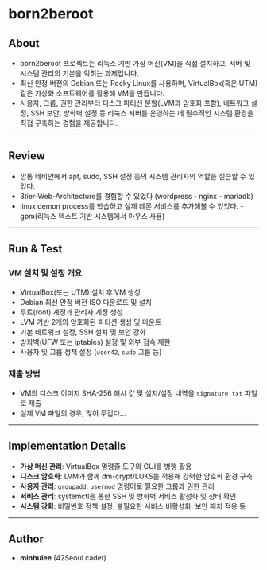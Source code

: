# born2beroot


## About
- born2beroot 프로젝트는 리눅스 기반 가상 머신(VM)을 직접 설치하고, 서버 및 시스템 관리의 기본을 익히는 과제입니다.  
- 최신 안정 버전의 Debian 또는 Rocky Linux를 사용하며, VirtualBox(혹은 UTM) 같은 가상화 소프트웨어를 활용해 VM을 만듭니다.
- 사용자, 그룹, 권한 관리부터 디스크 파티션 분할(LVM과 암호화 포함), 네트워크 설정, SSH 보안, 방화벽 설정 등 리눅스 서버를 운영하는 데 필수적인 시스템 환경을 직접 구축하는 경험을 제공합니다.  

---

## Review
- 깡통 데비안에서 apt, sudo, SSH 설정 등의 시스템 관리자의 역할을 실습할 수 있었다.
- 3tier-Web-Architecture를 경험할 수 있었다 (wordpress - nginx - mariadb)
- linux demon process를 학습하고 실제 데몬 서비스를 추가해볼 수 있었다. - gpm(리눅스 텍스트 기반 시스템에서 마우스 사용)

---

## Run & Test
### VM 설치 및 설정 개요
- VirtualBox(또는 UTM) 설치 후 VM 생성  
- Debian 최신 안정 버전 ISO 다운로드 및 설치  
- 루트(root) 계정과 관리자 계정 생성 
- LVM 기반 2개의 암호화된 파티션 생성 및 마운트  
- 기본 네트워크 설정, SSH 설치 및 보안 강화  
- 방화벽(UFW 또는 iptables) 설정 및 외부 접속 제한  
- 사용자 및 그룹 정책 설정 (`user42`, `sudo` 그룹 등)  

### 제출 방법
- VM의 디스크 이미지 SHA-256 해시 값 및 설치/설정 내역을 `signature.txt` 파일로 제출
- 실제 VM 파일의 경우, 많이 무겁다...

---

## Implementation Details
- **가상 머신 관리**: VirtualBox 명령줄 도구와 GUI를 병행 활용  
- **디스크 암호화**: LVM과 함께 dm-crypt/LUKS를 적용해 강력한 암호화 환경 구축  
- **사용자 관리**: `groupadd`, `usermod` 명령어로 필요한 그룹과 권한 관리  
- **서비스 관리**: systemctl을 통한 SSH 및 방화벽 서비스 활성화 및 상태 확인  
- **시스템 강화**: 비밀번호 정책 설정, 불필요한 서비스 비활성화, 보안 패치 적용 등  

---

##  Author
- **minhulee** (42Seoul cadet)  
